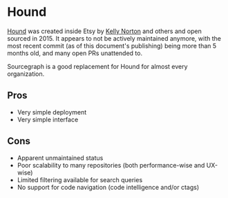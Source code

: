 # Hound

[Hound](https://github.com/etsy/hound) was created inside Etsy by [Kelly Norton](https://github.com/kellegous) and others and open sourced in 2015. It appears to not be actively maintained anymore, with the most recent commit (as of this document's publishing) being more than 5 months old, and many open PRs unattended to.

Sourcegraph is a good replacement for Hound for almost every organization.

## Pros

* Very simple deployment
* Very simple interface

## Cons

* Apparent unmaintained status
* Poor scalability to many repositories (both performance-wise and UX-wise)
* Limited filtering available for search queries
* No support for code navigation (code intelligence and/or ctags)
